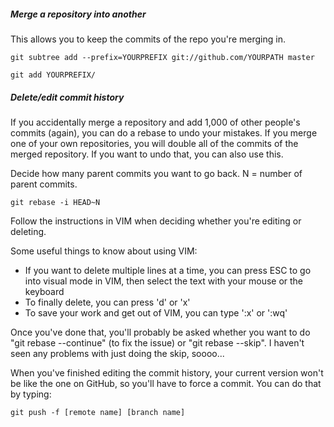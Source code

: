 ##### Merge a repository into another
This allows you to keep the commits of the repo you're merging in.

```
git subtree add --prefix=YOURPREFIX git://github.com/YOURPATH master
```

```
git add YOURPREFIX/
```

##### Delete/edit commit history
If you accidentally merge a repository and add 1,000 of other people's commits (again), you can do a rebase to undo your mistakes. If you merge one of your own repositories, you will double all of the commits of the merged repository. If you want to undo that, you can also use this.

Decide how many parent commits you want to go back. N = number of parent commits.
```
git rebase -i HEAD~N
```

Follow the instructions in VIM when deciding whether you're editing or deleting.

Some useful things to know about using VIM:

* If you want to delete multiple lines at a time, you can press ESC to go into visual mode in VIM, then select the text with your mouse or the keyboard
* To finally delete, you can press 'd' or 'x'
* To save your work and get out of VIM, you can type ':x' or ':wq'

Once you've done that, you'll probably be asked whether you want to do "git rebase --continue" (to fix the issue) or "git rebase --skip". I haven't seen any problems with just doing the skip, soooo... 

When you've finished editing the commit history, your current version won't be like the one on GitHub, so you'll have to force a commit. You can do that by typing:

```
git push -f [remote name] [branch name]
```
